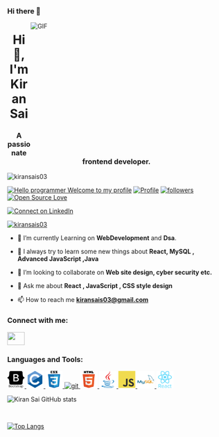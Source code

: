 ### Hi there 👋


<img align="right" alt="GIF" src="https://github.com/abhisheknaiidu/abhisheknaiidu/blob/master/code.gif?raw=true" width="450" height="290" />

<h1 align="center">Hi 👋, I'm Kiran Sai</h1>
<h3 align="center">A passionate frontend developer.</h3>

<p align="left"> <img src="https://komarev.com/ghpvc/?username=kiransais03&label=Profile%20views&color=0e75b6&style=flat" alt="kiransais03" /> </p>

[![Hello programmer Welcome to my profile](https://img.shields.io/badge/Hello,Programmer!-Welcome-orange.svg?style=flat&logo=github)](https://github.com/kiransais03) [![Profile](https://visitor-badge.glitch.me/badge?page_id=kiransais03.profileviews-badge)](https://github.com/kiransais03) [![followers](https://img.shields.io/github/followers/kiransais03?style=social)](https://github.com/kiransais03?tab=followers) [![Open Source Love](https://badges.frapsoft.com/os/v2/open-source.svg?v=103)](https://github.com/kiransais03)
<!-- [![Repos Badge](https://badges.pufler.dev/repos/kiransais03)](https://github.com/kiransais03?tab=repositories) -->

 [![Connect on LinkedIn](https://img.shields.io/badge/--linkedin?label=LinkedIn&logo=LinkedIn&style=social)](https://www.linkedin.com/in/guduru-kiran-sai/)

<p align="left"> <a href="https://github.com/ryo-ma/github-profile-trophy&theme=onedark"><img src="https://github-profile-trophy.vercel.app/?username=kiransais03" alt="kiransais03" /></a> </p>


- 🔭 I’m currently Learning on **WebDevelopment** and **Dsa**.

- 🌱 I always try to learn some new things about **React, MySQL , Advanced JavaScript ,Java**

- 👯 I’m looking to collaborate on **Web site design, cyber security etc.**

- 💬 Ask me about **React , JavaScript , CSS style design**

- 📫 How to reach me **kiransais03@gmail.com**

<h3 align="left">Connect with me:</h3>
<p align="left">
<a href="https://www.linkedin.com/in/guduru-kiran-sai/" target="blank"><img align="center" src="https://raw.githubusercontent.com/rahuldkjain/github-profile-readme-generator/master/src/images/icons/Social/linked-in-alt.svg" alt="" height="30" width="40" /></a>

</p>

<h3 align="left">Languages and Tools:</h3>
<p align="left"> 
 <a href="https://getbootstrap.com" target="_blank" rel="noreferrer"> <img src="https://raw.githubusercontent.com/devicons/devicon/master/icons/bootstrap/bootstrap-plain-wordmark.svg" alt="bootstrap" width="40" height="40"/> </a> <a href="https://www.cprogramming.com/" target="_blank" rel="noreferrer">
 <img src="https://raw.githubusercontent.com/devicons/devicon/master/icons/c/c-original.svg" alt="c" width="40" height="40"/> </a> <a href="https://www.w3schools.com/cpp/" target="_blank" rel="noreferrer"> 
 <img src="https://raw.githubusercontent.com/devicons/devicon/master/icons/css3/css3-original-wordmark.svg" alt="css3" width="40" height="40"/> </a> <a href="https://git-scm.com/" target="_blank" rel="noreferrer">
 <img src="https://www.vectorlogo.zone/logos/git-scm/git-scm-icon.svg" alt="git" width="40" height="40"/> </a> 
 <a href="https://www.w3.org/html/" target="_blank" rel="noreferrer">
 <img src="https://raw.githubusercontent.com/devicons/devicon/master/icons/html5/html5-original-wordmark.svg" alt="html5" width="40" height="40"/> </a> <a href="https://www.java.com" target="_blank" rel="noreferrer"> 
 <img src="https://raw.githubusercontent.com/devicons/devicon/master/icons/java/java-original.svg" alt="java" width="40" height="40"/> </a> <a href="https://developer.mozilla.org/en-US/docs/Web/JavaScript" target="_blank" rel="noreferrer">
 <img src="https://raw.githubusercontent.com/devicons/devicon/master/icons/javascript/javascript-original.svg" alt="javascript" width="40" height="40"/> </a> <a href="https://www.mysql.com/" target="_blank" rel="noreferrer"> 
 <img src="https://raw.githubusercontent.com/devicons/devicon/master/icons/mysql/mysql-original-wordmark.svg" alt="mysql" width="40" height="40"/> </a> 
<img src="https://raw.githubusercontent.com/devicons/devicon/master/icons/react/react-original-wordmark.svg" alt="react" width="40" height="40"/> </a> </p>

![Kiran Sai GitHub stats](https://github-readme-stats.vercel.app/api?username=kiransais03&show_icons=true&theme=radical)



<br>


[![Top Langs](https://github-readme-stats.vercel.app/api/top-langs/?username=kiransais03&layout=compact)](https://github.com/lovegupta112/github-readme-stats)



<!-- 
<p><img align="center" src="https://github-readme-streak-stats.herokuapp.com/?user=kiransais03&" alt="kiransais03" /></p>
 -->

 
